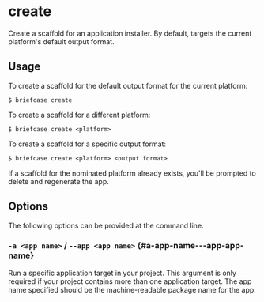 # create

Create a scaffold for an application installer. By default, targets the
current platform's default output format.

## Usage

To create a scaffold for the default output format for the current
platform:

```console
$ briefcase create
```

To create a scaffold for a different platform:

```console
$ briefcase create <platform>
```

To create a scaffold for a specific output format:

```console
$ briefcase create <platform> <output format>
```

If a scaffold for the nominated platform already exists, you'll be
prompted to delete and regenerate the app.

## Options

The following options can be provided at the command line.

### `-a <app name>` / `--app <app name>` {#a-app-name---app-app-name}

Run a specific application target in your project. This argument is only
required if your project contains more than one application target. The
app name specified should be the machine-readable package name for the
app.
